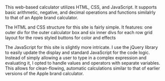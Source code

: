 This web-based calculator utilizes HTML, CSS, and JavaScript. It supports basic arithmetic, negative, and decimal operations and functions similalrly to that of an Apple brand calculator. 

The HTML and CSS structure for this site is fairly simple. It features: 
  one outer div for the outer calculator box and six inner divs for each row
  grid layout for the rows 
  styled buttons for color and effects

The JavaScript for this site is slightly more intricate. I use the jQuery library to easily update the display and standard JavaScript for the code logic. 
Instead of simply allowing a user to type in a complex expression and evaluating it, I opted to handle values and operators with separate variables. 
This allows for clean-flowing, automatic calculations similar to that of earlier versions of the Apple brand calculator. 
